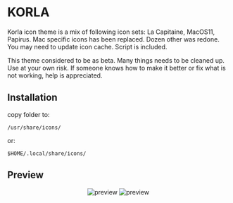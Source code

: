 # KORLA

Korla icon theme is a mix of following icon sets: La Capitaine, MacOS11, Papirus.
Mac specific icons has been replaced. Dozen other was redone.
You may need to update icon cache. Script is included.

This theme considered to be as beta. Many things needs to be cleaned up. Use at your own risk.
If someone knows how to make it better or fix what is not working, help is appreciated.


## Installation

copy folder to:

	/usr/share/icons/

or:

	$HOME/.local/share/icons/


## Preview

<p align="center">
  <img src="https://github.com/bikass/korla/blob/master/im1.png" alt="preview"/>
  <img src="https://github.com/bikass/korla/blob/master/im2.png" alt="preview"/>
</p>

